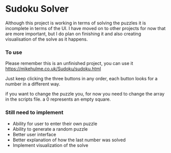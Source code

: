# Sudoku Solver

Although this project is working in terms of solving the puzzles it is incomplete in terms of the UI. I have moved on to other projects for now that are more important, but I do plan on finishing it and also creating visualisation of the solve as it happens.

### To use

Please remember this is an unfinished project, you can use it https://mikehulme.co.uk/Sudoku/sudoku.html

Just keep clicking the three buttons in any order, each button looks for a number in a different way.

if you want to change the puzzle you, for now you need to change the array in the scripts file. a 0 represents an empty square.

### Still need to implement

* Ability for user to enter their own puzzle
* Ability to generate a random puzzle
* Better user interface
* Better explanation of how the last number was solved
* Implement visualization of the solve
